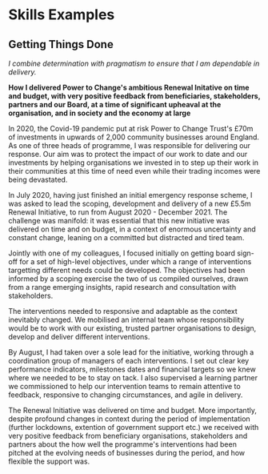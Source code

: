 # Skills Examples

## Getting Things Done

_I combine determination with pragmatism to ensure that I am dependable in delivery._

**How I delivered Power to Change's ambitious Renewal Initative on time and budget, with very positive feedback from beneficiaries, stakeholders, partners and our Board, at a time of significant upheaval at the organisation, and in society and the economy at large**

In 2020, the Covid-19 pandemic put at risk Power to Change Trust's £70m of investments in upwards of 2,000 community businesses around England. As one of three heads of programme, I was responsible for delivering our response. Our aim was to protect the impact of our work to date and our investments by helping organisations we invested in to step up their work in their communities at this time of need even while their trading incomes were being devastated.

In July 2020, having just finished an initial emergency response scheme, I was asked to lead the scoping, development and delivery of a new £5.5m Renewal Initiative, to run from August 2020 - December 2021. The challenge was manifold: it was essential that this new initiative was delivered on time and on budget, in a context of enormous uncertainty and constant change, leaning on a committed but distracted and tired team.

Jointly with one of my colleagues, I focused initially on getting board sign-off for a set of high-level objectives, under which a range of interventions targetting different needs could be developed. The objectives had been informed by a scoping exercise the two of us compiled ourselves, drawn from a range emerging insights, rapid research and consultation with stakeholders.

The interventions needed to responsive and adaptable as the context inevitably changed. We mobilised an internal team whose responsibility would be to work with our existing, trusted partner organisations to design, develop and deliver different interventions.

By August, I had taken over a sole lead for the initiative, working through a coordination group of managers of each interventions. I set out clear key performance indicators, milestones dates and financial targets so we knew where we needed to be to stay on tack. I also supervised a learning partner we commissioned to help our intervention teams to remain attentive to feedback, responsive to changing circumstances, and agile in delivery.

The Renewal Initiative was delivered on time and budget. More importantly, despite profound changes in context during the period of implementation (further lockdowns, extention of government support etc.) we received with very positive feedback from beneficiary organisations, stakeholders and partners about the how well the programme's interventions had been pitched at the evolving needs of businesses during the period, and how flexible the support was.

